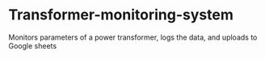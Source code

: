 # Transformer-monitoring-system
Monitors parameters of a power transformer, logs the data, and uploads to Google sheets
